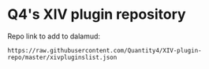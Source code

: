 # Q4's XIV plugin repository

Repo link to add to dalamud:
```
https://raw.githubusercontent.com/Quantity4/XIV-plugin-repo/master/xivpluginslist.json
```